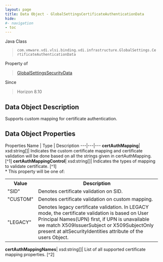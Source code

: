 ```yaml
---
layout: page
title: Data Object - GlobalSettingsCertificateAuthenticationData
hide:
#- navigation
- toc
---
```






Java Class
> `com.vmware.vdi.vlsi.binding.vdi.infrastructure.GlobalSettings.CertificateAuthenticationData`

Property of
> [GlobalSettingsSecurityData](vdi.infrastructure.GlobalSettings.SecurityData.md#field_detail)

Since
> Horizon 8.10


## Data Object Description

Supports custom mapping for certificate authentication.

## Data Object Properties
Properties
Name |  Type |  Description
---|---|---
**certAuthMapping**|  xsd:string[]|  Indicates the custom certificate mapping and certificate validation will be done based on all the strings given in certAuthMapping. [^1]
**certAuthMappingControl**|  xsd:string[]|  Indicates the types of mapping to validate certificate. [^1]<br>* This property will be one of:<br><table><tr><th>Value</th><th>Description</th></tr><tr><td>"SID"</td><td>Denotes certificate validation on SID.</td></tr><tr><td>"CUSTOM"</td><td>Denotes certificate validation on custom mapping.</td></tr><tr><td>"LEGACY"</td><td>Denotes legacy certificate validation. In LEGACY mode, the certificate validation is based on User Principal Names(UPN) first, if UPN is unavailable we match X509IssuerSubject or X509SubjectOnly present at altSecurityIdentities attribute of the users Object.</td></tr></table>
**certAuthMappingNames**|  xsd:string[]|  List of all supported certificate mapping properties. [^2]
 


 
